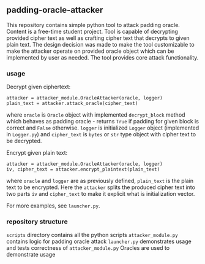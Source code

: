 ## padding-oracle-attacker
This repository contains simple python tool to attack padding oracle.
Content is a free-time student project.
Tool is capable of decrypting provided cipher text as well as crafting cipher text that decrypts to given plain text.
The design decision was made to make the tool customizable to make the attacker operate on provided oracle object which can be implemented by user as needed. The tool provides core attack functionality. 

### usage

Decrypt given ciphertext:
```
attacker = attacker_module.OracleAttacker(oracle, logger)
plain_text = attacker.attack_oracle(cipher_text)
```
where `oracle` is `Oracle` object with implemented `decrypt_block` method which behaves as padding oracle - returns `True` if padding for given block is correct and `False` otherwise. `logger` is initialized `Logger` object (implemented in `Logger.py`) and `cipher_text` is `bytes` or `str` type object with cipher text to be decrypted. 

Encrypt given plain text:
```
attacker = attacker_module.OracleAttacker(oracle, logger)
iv, cipher_text = attacker.encrypt_plaintext(plain_text)
```
where `oracle` and `logger` are as previously defined, `plain_text` is the plain text to be encrypted. Here the `attacker` splits the produced cipher text into two parts `iv` and `cipher_text` to make it explicit what is initialization vector.

For more examples, see `launcher.py`.


### repository structure
`scripts` directory contains all the python scripts
`attacker_module.py` contains logic for padding oracle attack
`launcher.py` demonstrates usage and tests correctness of `attacker_module.py`
Oracles are used to demonstrate usage

